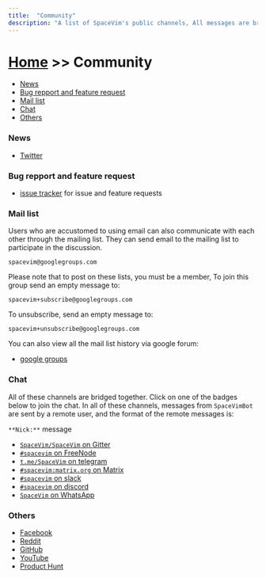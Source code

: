 ```yaml
---
title:  "Community"
description: "A list of SpaceVim's public channels, All messages are bridged between IRC, gitter, telegram, matrix and slack"
---
```


# [Home](../) >> Community


<!-- vim-markdown-toc GFM -->

- [News](#news)
- [Bug repport and feature request](#bug-repport-and-feature-request)
- [Mail list](#mail-list)
- [Chat](#chat)
- [Others](#others)

<!-- vim-markdown-toc -->

### News

- <i class="fab fa-twitter"></i> [Twitter](https://twitter.com/SpaceVim)

### Bug repport and feature request

- [issue tracker](https://github.com/SpaceVim/SpaceVim/issues) for issue and feature requests

### Mail list

Users who are accustomed to using email can also communicate with each other through the mailing list.
They can send email to the mailing list to participate in the discussion.

```
spacevim@googlegroups.com
```

Please note that to post on these lists, you must be a member,
To join this group send an empty message to:

```
spacevim+subscribe@googlegroups.com
```

To unsubscribe, send an empty message to:

```
spacevim+unsubscribe@googlegroups.com
```

You can also view all the mail list history via google forum:

- <i class="fas fa-envelope"></i> [google groups](https://groups.google.com/forum/#!forum/spacevim)

### Chat

All of these channels are bridged together. Click on one of the badges
below to join the chat. In all of these channels, messages from
`SpaceVimBot` are sent by a remote user, and the format of the remote
messages is:

`**Nick:**` message

- <i class="fab fa-gitter"></i> [`SpaceVim/SpaceVim` on Gitter](https://gitter.im/SpaceVim/SpaceVim)
- <i class="fas fa-comments"></i> [`#spacevim` on FreeNode](https://webchat.freenode.net/?channels=spacevim)
- <i class="fab fa-telegram-plane"></i> [`t.me/SpaceVim` on telegram](https://t.me/SpaceVim)
- <i class="fab fa-rocketchat"></i> [`#spacevim:matrix.org` on Matrix](https://app.element.io/#/room/#spacevim:matrix.org)
- <i class="fab fa-slack-hash"></i> [`#spacevim` on slack](https://spacevim.slack.com/messages/C88CTJ62J)
- <i class="fab fa-discord"></i> [`#spacevim` on discord](https://discord.gg/xcRQnF8)
- <i class="fab fa-whatsapp"></i> [`SpaceVim` on WhatsApp](https://chat.whatsapp.com/E3HvOvKmFfHDDIq82Rfflx)


### Others

- <i class="fab fa-facebook"></i> [Facebook](https://www.facebook.com/SpaceVim)
- <i class="fab fa-reddit"></i> [Reddit](https://reddit.com/r/spacevim)
- <i class="fab fa-github"></i> [GitHub](https://github.com/SpaceVim/SpaceVim)
- <i class="fab fa-youtube"></i> [YouTube](https://www.youtube.com/channel/UC-3q4dVFS7gBpxhrON1WxIA)
- <i class="fab fa-product-hunt"></i> [Product Hunt](https://www.producthunt.com/posts/spacevim)
